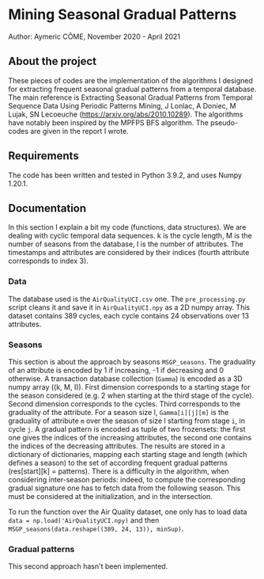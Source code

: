 # Mining Seasonal Gradual Patterns

Author: Aymeric CÔME, November 2020 - April 2021

## About the project

These pieces of codes are the implementation of the algorithms I designed for extracting frequent seasonal gradual patterns from a temporal database.
The main reference is Extracting Seasonal Gradual Patterns from Temporal Sequence Data Using Periodic Patterns Mining, J Lonlac, A Doniec, M Lujak, SN Lecoeuche (https://arxiv.org/abs/2010.10289).
The algorithms have notably been inspired by the MPFPS BFS algorithm.
The pseudo-codes are given in the report I wrote.

## Requirements

The code has been written and tested in Python 3.9.2, and uses Numpy 1.20.1.

## Documentation

In this section I explain a bit my code (functions, data structures).
We are dealing with cyclic temporal data sequences.
k is the cycle length, M is the number of seasons from the database, I is the number of attributes.
The timestamps and attributes are considered by their indices (fourth attribute corresponds to index 3).

### Data

The database used is the `AirQualityUCI.csv` one. The `pre_processing.py` script cleans it and save it in `AirQualityUCI.npy` as a 2D numpy array.
This dataset contains 389 cycles, each cycle contains 24 observations over 13 attributes.

### Seasons

This section is about the approach by seasons `MSGP_seasons`.
The graduality of an attribute is encoded by 1 if increasing, -1 if decreasing and 0 otherwise.
A transaction database collection (`Gamma`) is encoded as a 3D numpy array ((k, M, I)).
First dimension corresponds to a starting stage for the season considered (e.g. 2 when starting at the third stage of the cycle).
Second dimension corresponds to the cycles.
Third corresponds to the graduality of the attribute.
For a season size l, `Gamma[i][j][m]` is the graduality of attribute `m` over the season of size l starting from stage `i`, in cycle `j`.
A gradual pattern is encoded as tuple of two frozensets: the first one gives the indices of the increasing attributes, the second one contains the indices of the decreasing attributes.
The results are stored in a dictionary of dictionaries, mapping each starting stage and length (which defines a season) to the set of according frequent gradual patterns (res[start][k] = patterns).
There is a difficulty in the algorithm, when considering inter-season periods: indeed, to compute the corresponding gradual signature one has to fetch data from the following season. This must be considered at the initialization, and in the intersection.

To run the function over the Air Quality dataset, one only has to load data `data = np.load('AirQualityUCI.npy)` and then `MSGP_seasons(data.reshape((389, 24, 13)), minSup)`.

### Gradual patterns

This second approach hasn't been implemented.
